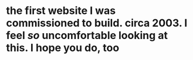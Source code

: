 # the first website I was commissioned to build. circa 2003. I feel _so_ uncomfortable looking at this. I hope you do, too
